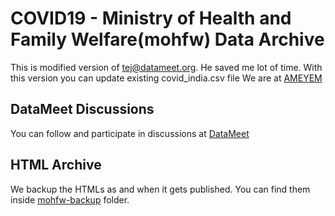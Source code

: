 # COVID19 - Ministry of Health and Family Welfare(mohfw) Data Archive
This is modified version of tej@datameet.org. He saved me lot of time. With this version you can update existing covid_india.csv file
We are at [AMEYEM](https://ameyem.com)

## DataMeet Discussions 
You can follow and participate in discussions at [DataMeet](https://groups.google.com/forum/#!topic/datameet/_HnOB5iyEx0)

## HTML Archive

We backup the HTMLs as and when it gets published. You can find them inside [mohfw-backup](https://github.com/datameet/covid19/tree/master/mohfw-backup) folder.

